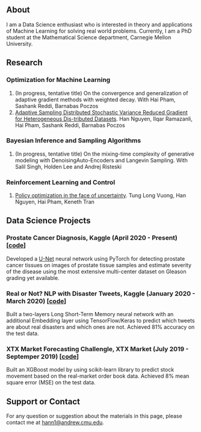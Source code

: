 ## About 
I am a Data Science enthusiast who is interested in theory and applications of Machine Learning for solving real world problems. 
Currently, I am a  PhD student at the Mathematical Science department, Carnegie Mellon University.

## Research
### Optimization for Machine Learning 
1. (In progress, tentative title) On the convergence and generalization of adaptive gradient methods with weighted decay.  With Hai Pham, Sashank Reddi, Barnabas Poczos
2.  [Adaptive  Sampling  Distributed  Stochastic  Variance  Reduced  Gradient  for  Heterogeneous  Dis-tributed Datasets](https://arxiv.org/pdf/2002.08528.pdf). Han Nguyen, Ilqar Ramazanli, Hai Pham, Sashank Reddi, Barnabas Poczos

### Bayesian Inference and Sampling Algorithms 
1. (In progress, tentative title) On the mixing-time complexity of generative modeling with DenoisingAuto-Encoders and Langevin Sampling.  With Salil Singh, Holden Lee and Andrej Risteski

### Reinforcement Learning and Control
1. [Policy optimization in the face of uncertainty](https://openreview.net/forum?id=HJg3Rp4FwH). Tung Long Vuong, Han Nguyen, Hai Pham, Keneth Tran

## Data Science Projects

### Prostate Cancer Diagnosis, Kaggle (April 2020 - Present) [[code](https://www.kaggle.com/hannguyen/prostrate-cancer-detection)]
Developed  a  [U-Net](https://arxiv.org/pdf/1505.04597.pdf)  neural  network  using  PyTorch  for  detecting  prostate  cancer tissues on  images  of prostate tissue samples and estimate severity of the disease using the most extensive multi-center dataset on Gleason grading yet available.

### Real or Not? NLP with Disaster Tweets, Kaggle (January 2020 - March 2020) [[code](https://github.com/HanDuyNguyen/Projects/blob/master/True%20or%20Fake%20news%20prediction/Embedding_and_LSTM.ipynb)]
Built a two-layers Long Short-Term Memory neural network with an additional Embedding layer using TensorFlow/Keras to predict which tweets are about real disasters and which ones are not. Achieved 81% accuracy on the test data.

### XTX Market Forecasting Challengle, XTX Market (July 2019 - Septemper 2019) [[code](https://github.com/HanDuyNguyen/Projects/blob/master/XTX%20Forecasting%20Challenge/XTX_XGBoost.ipynb)]
Built an XGBoost model by using scikit-learn library to predict stock movement based on the real-market order book data. Achieved 8% mean square error (MSE) on the test data.


## Support or Contact
For any question or suggestion about the materials in this page, please contact me at <hann1@andrew.cmu.edu>.
